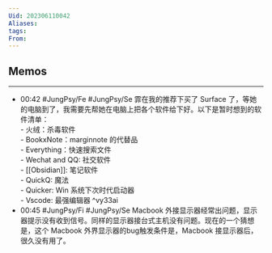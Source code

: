 ```yaml
---
Uid: 202306110042
Aliases: 
tags: 
From: 
---
```


## Memos
---

- 00:42 #JungPsy/Fe #JungPsy/Se 霏在我的推荐下买了 Surface 了，等她的电脑到了，我需要先帮她在电脑上把各个软件给下好。以下是暂时想到的软件清单：<br>- 火绒：杀毒软件<br>- BookxNote：marginnote  的代替品<br>- Everything：快速搜索文件<br>- Wechat and QQ: 社交软件<br>- [[Obsidian]]: 笔记软件<br>- QuickQ: 魔法<br>- Quicker: Win 系统下次时代启动器<br>- Vscode: 最强编辑器 ^vy33ai
- 00:45 #JungPsy/Fi #JungPsy/Se Macbook 外接显示器经常出问题，显示器提示没有收到信号。同样的显示器接台式主机没有问题。现在的一个猜想是，这个 Macbook 外界显示器的bug触发条件是，Macbook 接显示器后，很久没有用了。